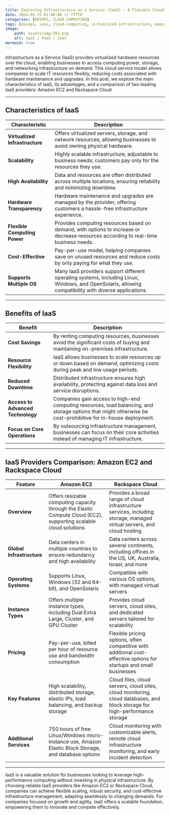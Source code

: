 ```yaml
--- 
title: Exploring Infrastructure as a Service (IaaS) - A Flexible Cloud Solution for Modern Businesses 
date: 2024-05-25 01:00:00 +/-TTTT0
categories: [DEVOPS, CLOUD_COMPUTING]
tags: [devops, iaas, cloud-computing, virtualized-infrastructure, amazon-ec2, rackspace-cloud, scalability, cost-savings, high-availability, infrastructure-management, flexible-computing, cloud-providers, data-security, distributed-infrastructure, resource-scaling, it-infrastructure]
image:
    path: assets/img/303.png
    alt: SaaS / PaaS / IaaS
mermaid: true
---
```


Infrastructure as a Service (IaaS) provides virtualized hardware resources over the cloud, enabling businesses to access computing power, storage, and networking infrastructure on demand. This cloud service model allows companies to scale IT resources flexibly, reducing costs associated with hardware maintenance and upgrades. In this post, we explore the main characteristics of IaaS, its advantages, and a comparison of two leading IaaS providers: Amazon EC2 and Rackspace Cloud.

---

## Characteristics of IaaS

| Characteristic                | Description                                                                                                                                                                           |
|-------------------------------|---------------------------------------------------------------------------------------------------------------------------------------------------------------------------------------|
| **Virtualized Infrastructure** | Offers virtualized servers, storage, and network resources, allowing businesses to avoid owning physical hardware.                                                                   |
| **Scalability**               | Highly scalable infrastructure, adjustable to business needs; customers pay only for the resources they use.                                                                         |
| **High Availability**         | Data and resources are often distributed across multiple locations, ensuring reliability and minimizing downtime.                                                                   |
| **Hardware Transparency**     | Hardware maintenance and upgrades are managed by the provider, offering customers a hassle-free infrastructure experience.                                                          |
| **Flexible Computing Power**  | Provides computing resources based on demand, with options to increase or decrease resources according to real-time business needs.                                                  |
| **Cost-Effective**            | Pay-per-use model, helping companies save on unused resources and reduce costs by only paying for what they use.                                                                    |
| **Supports Multiple OS**      | Many IaaS providers support different operating systems, including Linux, Windows, and OpenSolaris, allowing compatibility with diverse applications.                              |

---

## Benefits of IaaS

| Benefit                           | Description                                                                                                                                                                                     |
|-----------------------------------|-------------------------------------------------------------------------------------------------------------------------------------------------------------------------------------------------|
| **Cost Savings**                  | By renting computing resources, businesses avoid the significant costs of buying and maintaining on-premises infrastructure.                                                                   |
| **Resource Flexibility**          | IaaS allows businesses to scale resources up or down based on demand, optimizing costs during peak and low usage periods.                                                                      |
| **Reduced Downtime**              | Distributed infrastructure ensures high availability, protecting against data loss and service disruptions.                                                                                    |
| **Access to Advanced Technology** | Companies gain access to high-end computing resources, load balancing, and storage options that might otherwise be cost-prohibitive for in-house deployment.                                 |
| **Focus on Core Operations**      | By outsourcing infrastructure management, businesses can focus on their core activities instead of managing IT infrastructure.                                                                  |

---

## IaaS Providers Comparison: Amazon EC2 and Rackspace Cloud

| Feature                   | Amazon EC2                                                                                                      | Rackspace Cloud                                                                                                            |
|---------------------------|------------------------------------------------------------------------------------------------------------------|-----------------------------------------------------------------------------------------------------------------------------|
| **Overview**              | Offers resizable computing capacity through the Elastic Compute Cloud (EC2), supporting scalable cloud solutions | Provides a broad range of cloud infrastructure services, including storage, managed virtual servers, and cloud hosting      |
| **Global Infrastructure** | Data centers in multiple countries to ensure redundancy and high availability                                   | Data centers across several continents, including offices in the US, UK, Australia, Israel, and more                        |
| **Operating Systems**     | Supports Linux, Windows (32 and 64-bit), and OpenSolaris                                                        | Compatible with various OS options, with managed virtual servers                                                            |
| **Instance Types**        | Offers multiple instance types, including Dual Extra Large, Cluster, and GPU Cluster                            | Provides cloud servers, cloud sites, and dedicated servers tailored for scalability                                        |
| **Pricing**               | Pay-per-use, billed per hour of resource use and bandwidth consumption                                          | Flexible pricing options, often competitive with additional cost-effective options for startups and small businesses       |
| **Key Features**          | High scalability, distributed storage, elastic IPs, load balancing, and backup storage                          | Cloud files, cloud servers, cloud sites, cloud monitoring, cloud databases, and block storage for high-performance storage   |
| **Additional Services**   | 750 hours of free Linux/Windows micro-instance use, Amazon Elastic Block Storage, and database options          | Cloud monitoring with customizable alerts, remote cloud infrastructure monitoring, and early incident detection             |

---
IaaS is a valuable solution for businesses looking to leverage high-performance computing without investing in physical infrastructure. By choosing reliable IaaS providers like Amazon EC2 or Rackspace Cloud, companies can achieve flexible scaling, robust security, and cost-effective infrastructure management, adapting seamlessly to changing demands. For companies focused on growth and agility, IaaS offers a scalable foundation, empowering them to innovate and compete effectively.
